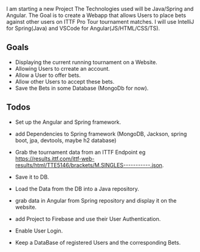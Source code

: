 I am starting a new Project
The Technologies used will be Java/Spring and Angular.
The Goal is to create a Webapp that allows Users to place bets against other users on ITTF Pro Tour tournament matches.
I will use IntelliJ for Spring(Java) and VSCode for Angular(JS/HTML/CSS/TS).

## Goals

* Displaying the current running tournament on a Website.
* Allowing Users to crreate an account.
* Allow a User to offer bets.
* Allow other Users to accept these bets.
* Save the Bets in some Database (MongoDb for now).

## Todos

* Set up the Angular and Spring framework.
* add Dependencies to Spring framework (MongoDB, Jackson, spring boot, jpa, devtools, maybe h2 database)

* Grab the tournament data from an ITTF Endpoint eg https://results.ittf.com/ittf-web-results/html/TTE5146/brackets/M.SINGLES-----------.json.
* Save it to DB.
* Load the Data from the DB into a Java repository.
* grab data in Angular from Spring repository and display it on the website.

* add Project to Firebase and use their User Authentication.
* Enable User Login.
* Keep a DataBase of registered Users and the corresponding Bets.
